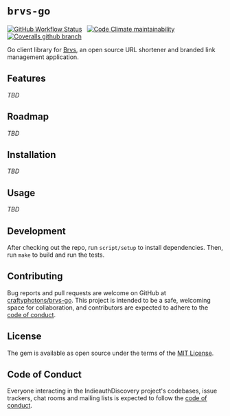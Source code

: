 # `brvs-go`

[![GitHub Workflow Status](https://img.shields.io/github/workflow/status/craftyphotons/brvs-go/Verify/main?style=for-the-badge)](https://github.com/craftyphotons/brvs-go/actions?query=workflow%3AVerify)
&nbsp;
[![Code Climate maintainability](https://img.shields.io/codeclimate/maintainability/craftyphotons/brvs-go?style=for-the-badge)](https://codeclimate.com/github/craftyphotons/brvs-go)
&nbsp;
[![Coveralls github branch](https://img.shields.io/coveralls/github/craftyphotons/brvs-go/main?style=for-the-badge)](https://coveralls.io/github/craftyphotons/brvs-go)
&nbsp;

Go client library for [Brvs](https://github.com/craftyphotons/brvs), an open source URL shortener and branded link management application.

## Features

_TBD_

## Roadmap

_TBD_

## Installation

_TBD_

## Usage

_TBD_

## Development

After checking out the repo, run `script/setup` to install dependencies. Then, run `make` to build and run the tests.

## Contributing

Bug reports and pull requests are welcome on GitHub at [craftyphotons/brvs-go](https://github.com/craftyphotons/brvs-go). This project is intended to be a safe, welcoming space for collaboration, and contributors are expected to adhere to the [code of conduct](https://github.com/craftyphotons/brvs-go/blob/main/CODE_OF_CONDUCT.md).

## License

The gem is available as open source under the terms of the [MIT License](https://opensource.org/licenses/MIT).

## Code of Conduct

Everyone interacting in the IndieauthDiscovery project's codebases, issue trackers, chat rooms and mailing lists is expected to follow the [code of conduct](https://github.com/craftyphotons/brvs-go/blob/main/CODE_OF_CONDUCT.md).
